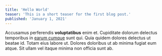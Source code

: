 ```yaml
---
title: 'Hello World'
teaser: 'This is a short teaser for the first blog post.'
published: 'January 1, 2021'
---
```


Accusamus perferendis **voluptatibus** enim et. Cupiditate dolorum
delectus temporibus in [earum cumque](https://w3collective.com) sunt 
qui. Quia quidem dolores delectus ut beatae id. Totam eius labore ut. 
Dolores doloribus ut ab minima fugiat eum atque. Sit ullam vel itaque 
minima non officia sunt ab.